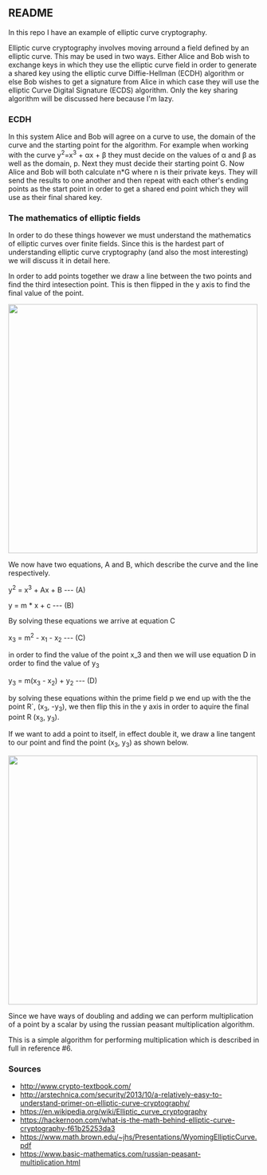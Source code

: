 ## README ##

In this repo I have an example of elliptic curve cryptography. 

Elliptic curve cryptography involves moving arround a field defined by an elliptic curve. This may be used in two ways. Either Alice and Bob wish to exchange keys in which they use the elliptic curve field in order to generate a shared key using the elliptic curve Diffie-Hellman (ECDH) algorithm or else Bob wishes to get a signature from Alice in which case they will use the elliptic Curve Digital Signature (ECDS) algorithm. Only the key sharing algorithm will be discussed here because I'm lazy.

### ECDH ###

In this system Alice and Bob will agree on a curve to use, the domain of the curve and the starting point for the algorithm. For example when working with the curve y<sup>2</sup>=x<sup>3</sup> + &alpha;x + &beta; they must decide on the values of &alpha; and &beta; as well as the domain, p. Next they must decide their starting point G. Now Alice and Bob will both calculate n*G where n is their private keys. They will send the results to one another and then repeat with each other's ending points as the start point in order to get a shared end point which they will use as their final shared key.


### The mathematics of elliptic fields ###

In order to do these things however we must understand the mathematics of elliptic curves over finite fields. Since this is the hardest part of understanding elliptic curve cryptography (and also the most interesting) we will discuss it in detail here.

In order to add points together we draw a line between the two points and find the third intesection point. This is then flipped in the y axis to find the final value of the point.

<image src='./curve_drawing_addition.png' width="500px;" align="center"></image>

We now have two equations, A and B, which describe the curve and the line respectively.

y<sup>2</sup> = x<sup>3</sup> + Ax + B --- (A)

y = m * x + c --- (B)

By solving these equations we arrive at equation C

x<sub>3</sub> = m<sup>2</sup> - x<sub>1</sub> - x<sub>2</sub> --- (C)

in order to find the value of the point x_3 and then we will use equation D in order to find the value of y<sub>3</sub>

y<sub>3</sub> = m(x<sub>3</sub> - x<sub>2</sub>) + y<sub>2</sub> --- (D)

by solving these equations within the prime field p we end up with the the point R`, (x<sub>3</sub>, -y<sub>3</sub>), we then flip this in the y axis in order to aquire the final point R (x<sub>3</sub>, y<sub>3</sub>).

If we want to add a point to itself, in effect double it, we draw a line tangent to our point and find the point (x<sub>3</sub>, y<sub>3</sub>) as shown below.

<image src='./curve_drawing_doubling.png' width="500px;" align="center"></image>

Since we have ways of doubling and adding we can perform multiplication of a point by a scalar by using the russian peasant multiplication algorithm.

This is a simple algorithm for performing multiplication which is described in full in reference #6.


### Sources ###

* http://www.crypto-textbook.com/
* http://arstechnica.com/security/2013/10/a-relatively-easy-to-understand-primer-on-elliptic-curve-cryptography/
* https://en.wikipedia.org/wiki/Elliptic_curve_cryptography
* https://hackernoon.com/what-is-the-math-behind-elliptic-curve-cryptography-f61b25253da3
* https://www.math.brown.edu/~jhs/Presentations/WyomingEllipticCurve.pdf
* https://www.basic-mathematics.com/russian-peasant-multiplication.html
